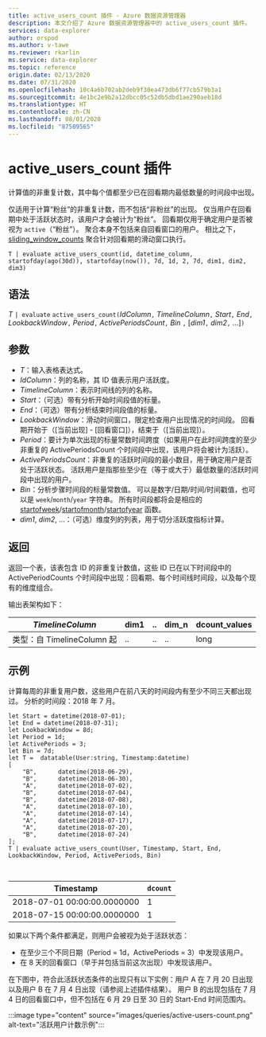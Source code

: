 ```yaml
---
title: active_users_count 插件 - Azure 数据资源管理器
description: 本文介绍了 Azure 数据资源管理器中的 active_users_count 插件。
services: data-explorer
author: orspod
ms.author: v-tawe
ms.reviewer: rkarlin
ms.service: data-explorer
ms.topic: reference
origin.date: 02/13/2020
ms.date: 07/31/2020
ms.openlocfilehash: 10c4a6b702ab2deb9f30ea473db6f77cb579b3a1
ms.sourcegitcommit: 4e1bc2e9b2a12dbcc05c52db5dbd1ae290aeb18d
ms.translationtype: HT
ms.contentlocale: zh-CN
ms.lasthandoff: 08/01/2020
ms.locfileid: "87509565"
---
```

# <a name="active_users_count-plugin"></a>active_users_count 插件

计算值的非重复计数，其中每个值都至少已在回看期内最低数量的时间段中出现。

仅适用于计算“粉丝”的非重复计数，而不包括“非粉丝”的出现。 仅当用户在回看期中处于活跃状态时，该用户才会被计为“粉丝”。 回看期仅用于确定用户是否被视为 `active`（“粉丝”）。 聚合本身不包括来自回看窗口的用户。 相比之下，[sliding_window_counts](sliding-window-counts-plugin.md) 聚合针对回看期的滑动窗口执行。

```kusto
T | evaluate active_users_count(id, datetime_column, startofday(ago(30d)), startofday(now()), 7d, 1d, 2, 7d, dim1, dim2, dim3)
```

## <a name="syntax"></a>语法

*T* `| evaluate` `active_users_count(`*IdColumn*`,` *TimelineColumn*`,` *Start*`,` *End*`,` *LookbackWindow*`,` *Period*`,` *ActivePeriodsCount*`,` *Bin* `,` [*dim1*`,` *dim2*`,` ...]`)`

## <a name="arguments"></a>参数

* *T*：输入表格表达式。
* *IdColumn*：列的名称，其 ID 值表示用户活跃度。 
* *TimelineColumn*：表示时间线的列的名称。
* *Start*：（可选）带有分析开始时间段值的标量。
* *End*：（可选）带有分析结束时间段值的标量。
* *LookbackWindow*：滑动时间窗口，限定检查用户出现情况的时间段。 回看期开始于（[当前出现] - [回看窗口]），结束于（[当前出现]）。 
* *Period*：要计为单次出现的标量常数时间跨度（如果用户在此时间跨度的至少非重复的 ActivePeriodsCount 个时间段中出现，该用户将会被计为活跃）。
* *ActivePeriodsCount*：非重复的活跃时间段的最小数目，用于确定用户是否处于活跃状态。 活跃用户是指那些至少在（等于或大于）最低数量的活跃时间段中出现的用户。
* *Bin*：分析步骤时间段的标量常数值。 可以是数字/日期/时间/时间戳值，也可以是 `week`/`month`/`year` 字符串。 所有时间段都将会是相应的 [startofweek](startofweekfunction.md)/[startofmonth](startofmonthfunction.md)/[startofyear](startofyearfunction.md) 函数。
* *dim1*, *dim2*, ...：（可选）维度列的列表，用于切分活跃度指标计算。

## <a name="returns"></a>返回

返回一个表，该表包含 ID 的非重复计数值，这些 ID 已在以下时间段中的 ActivePeriodCounts 个时间段中出现：回看期、每个时间线时间段，以及每个现有的维度组合。

输出表架构如下：

|*TimelineColumn*|dim1|..|dim_n|dcount_values|
|---|---|---|---|---|
|类型：自 TimelineColumn 起|..|..|..|long|


## <a name="examples"></a>示例

计算每周的非重复用户数，这些用户在前八天的时间段内有至少不同三天都出现过。 分析的时间段：2018 年 7 月。

```kusto
let Start = datetime(2018-07-01);
let End = datetime(2018-07-31);
let LookbackWindow = 8d;
let Period = 1d;
let ActivePeriods = 3;
let Bin = 7d; 
let T =  datatable(User:string, Timestamp:datetime)
[
    "B",      datetime(2018-06-29),
    "B",      datetime(2018-06-30),
    "A",      datetime(2018-07-02),
    "B",      datetime(2018-07-04),
    "B",      datetime(2018-07-08),
    "A",      datetime(2018-07-10),
    "A",      datetime(2018-07-14),
    "A",      datetime(2018-07-17),
    "A",      datetime(2018-07-20),
    "B",      datetime(2018-07-24)
]; 
T | evaluate active_users_count(User, Timestamp, Start, End, LookbackWindow, Period, ActivePeriods, Bin)



```

|Timestamp|`dcount`|
|---|---|
|2018-07-01 00:00:00.0000000|1|
|2018-07-15 00:00:00.0000000|1|

如果以下两个条件都满足，则用户会被视为处于活跃状态： 
* 在至少三个不同日期（Period = 1d，ActivePeriods = 3）中发现该用户。
* 在 8 天的回看窗口（早于并包括当前这次出现）中发现该用户。

在下图中，符合此活跃状态条件的出现只有以下实例：用户 A 在 7 月 20 日出现以及用户 B 在 7 月 4 日出现（请参阅上述插件结果）。 用户 B 的出现包括在 7 月 4 日的回看窗口中，但不包括在 6 月 29 日至 30 日的 Start-End 时间范围内。 

:::image type="content" source="images/queries/active-users-count.png" alt-text="活跃用户计数示例":::

